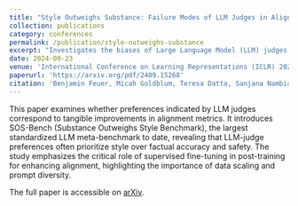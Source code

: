 ```yaml
---
title: "Style Outweighs Substance: Failure Modes of LLM Judges in Alignment Benchmarking"
collection: publications
category: conferences
permalink: /publication/style-outweighs-substance
excerpt: "Investigates the biases of Large Language Model (LLM) judges in alignment benchmarking, introducing SOS-Bench, a comprehensive meta-benchmark."
date: 2024-09-23
venue: 'International Conference on Learning Representations (ICLR) 2025'
paperurl: 'https://arxiv.org/pdf/2409.15268'
citation: 'Benjamin Feuer, Micah Goldblum, Teresa Datta, Sanjana Nambiar, Raz Besaleli, Samuel Dooley, Max Cembalest, John P. Dickerson. (2025). "Style Outweighs Substance: Failure Modes of LLM Judges in Alignment Benchmarking." <i>International Conference on Learning Representations (ICLR) 2025</i>.'
---
```


This paper examines whether preferences indicated by LLM judges correspond to tangible improvements in alignment metrics. It introduces SOS-Bench (Substance Outweighs Style Benchmark), the largest standardized LLM meta-benchmark to date, revealing that LLM-judge preferences often prioritize style over factual accuracy and safety. The study emphasizes the critical role of supervised fine-tuning in post-training for enhancing alignment, highlighting the importance of data scaling and prompt diversity.

The full paper is accessible on [arXiv](https://arxiv.org/pdf/2409.15268).

